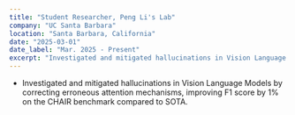 ```yaml
---
title: "Student Researcher, Peng Li's Lab"
company: "UC Santa Barbara"
location: "Santa Barbara, California"
date: "2025-03-01"
date_label: "Mar. 2025 - Present"
excerpt: "Investigated and mitigated hallucinations in Vision Language Models by correcting erroneous attention mechanisms."
---
```


* Investigated and mitigated hallucinations in Vision Language Models by correcting erroneous attention mechanisms, improving F1 score by 1% on the CHAIR benchmark compared to SOTA.
